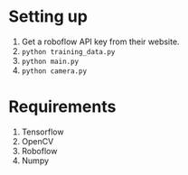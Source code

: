 # Setting up

1. Get a roboflow API key from their website.
2. `python training_data.py`
3. `python main.py`
4. `python camera.py`


# Requirements

1. Tensorflow
2. OpenCV
3. Roboflow
4. Numpy